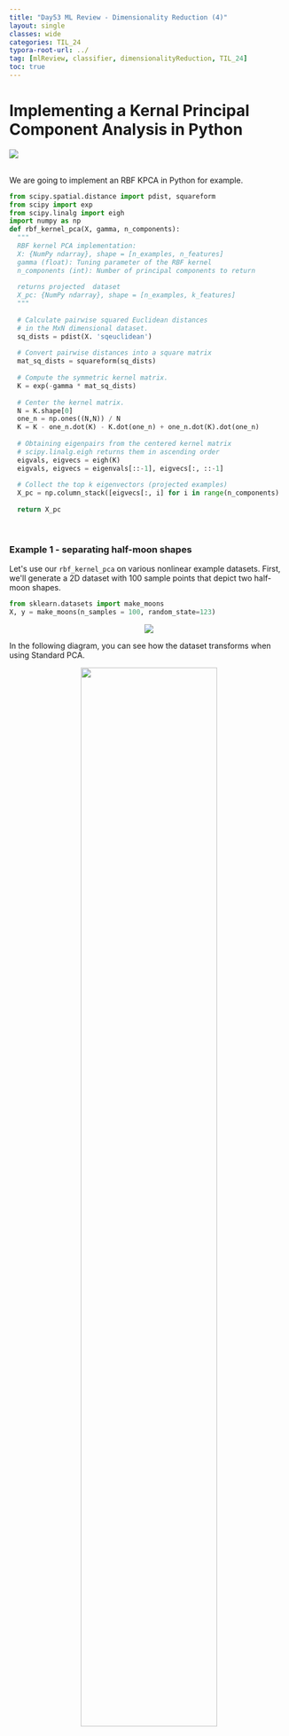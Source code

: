 ```yaml
---
title: "Day53 ML Review - Dimensionality Reduction (4)"
layout: single
classes: wide
categories: TIL_24
typora-root-url: ../
tag: [mlReview, classifier, dimensionalityReduction, TIL_24]
toc: true 
---
```


# Implementing a Kernal Principal Component Analysis in Python

<img src="/blog/images/2024-08-15-TIL24_Day53/C2BA010A-676A-4D44-AC2E-B1E7ADEBE8BA_1_105_c.jpeg"><br><br>

We are going to implement an RBF KPCA in Python for example.

```python
from scipy.spatial.distance import pdist, squareform
from scipy import exp
from scipy.linalg import eigh
import numpy as np
def rbf_kernel_pca(X, gamma, n_components):
  """
  RBF kernel PCA implementation:
  X: {NumPy ndarray}, shape = [n_examples, n_features]
  gamma (float): Tuning parameter of the RBF kernel
  n_components (int): Number of principal components to return
  
  returns projected  dataset 
  X_pc: {NumPy ndarray}, shape = [n_examples, k_features]
  """
  
  # Calculate pairwise squared Euclidean distances
  # in the MxN dimensional dataset.
  sq_dists = pdist(X. 'sqeuclidean')
  
  # Convert pairwise distances into a square matrix
  mat_sq_dists = squareform(sq_dists)
  
  # Compute the symmetric kernel matrix.
  K = exp(-gamma * mat_sq_dists)
  
  # Center the kernel matrix.
  N = K.shape[0]
  one_n = np.ones((N,N)) / N
  K = K - one_n.dot(K) - K.dot(one_n) + one_n.dot(K).dot(one_n)
  
  # Obtaining eigenpairs from the centered kernel matrix
  # scipy.linalg.eigh returns them in ascending order
  eigvals, eigvecs = eigh(K)
  eigvals, eigvecs = eigenvals[::-1], eigvecs[:, ::-1]
  
  # Collect the top k eigenvectors (projected examples)
  X_pc = np.column_stack([eigvecs[:, i] for i in range(n_components)
  
  return X_pc  
```

<br>

### Example 1 - separating half-moon shapes

Let's use our `rbf_kernel_pca` on various nonlinear example datasets. First, we'll generate a 2D dataset with 100 sample points that depict two half-moon shapes.

```python
from sklearn.datasets import make_moons
X, y = make_moons(n_samples = 100, random_state=123)
```

<center>
  <img src="/blog/images/2024-08-15-TIL24_Day53/image-20240821184653849.png">
</center>



In the following diagram, you can see how the dataset transforms when using Standard PCA.

<center>
  <img src="/blog/images/2024-08-15-TIL24_Day53/image-20240821182954217.png" width="70%"><br>
</center>

The original half-moon shapes appear slightly sheared and flipped across the vertical center. This transformation would not assist a linear classifier in distinguishing between circles and triangles. Similarly, if we project the dataset onto a one-dimensional feature axis, the circles and triangles corresponding to the two half-moon shapes are not linearly separable, as shown in the right subplot.



Let's evaluate the performance of the `rbf_kernel_pca` method we implemented by following the steps below.

 ```python
 X_kcpa = rbf_kernel_pca(X, gamma=15, n_components=2)
 ```



The two categories (circles and triangles) are <u>distinctly separated linearly</u>, so we have an appropriate training dataset for linear classification.

<center>
  <img src="/blog/images/2024-08-15-TIL24_Day53/image-20240821185047922.png">
</center>





<br><br>

